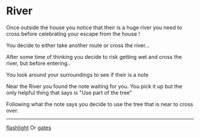 # River

Once outside the house you notice that their is a huge river you need to cross before celebrating your escape from the house !

You decide to either take another route or cross the river...

After some time of thinking you decide to risk getting wet and cross the river, but before entering..

You look around your surroundings to see if their is a note

Near the River you found the note waiting for you. You pick it up but the only helpful thing that says is "Use part of the tree"

Following what the note says you decide to use the tree that is near to cross over.

---

[flashlight](flashlight.md) Or [gates](gates.md)
